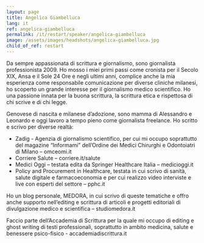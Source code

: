 ```yaml
---
layout: page
title: Angelica Giambelluca
lang: it
ref: angelica-giambelluca
permalink: /it/restart/speaker/angelica-giambelluca
image: /assets/images/headshots/angelica-giambelluca.jpg
child_of_ref: restart
---
```


Da sempre appassionata di scrittura e giornalismo, sono giornalista professionista 2009. Ho mosso i miei primi passi come cronista per il Secolo XIX, Ansa e il Sole 24 Ore e negli ultimi anni, complice anche la mia esperienza come responsabile comunicazione per diverse cliniche milanesi, ho scoperto un grande interesse per il giornalismo medico scientifico.  Ho una passione innata per la buona scrittura, la scrittura etica  e rispettosa di chi scrive e di chi legge.

Genovese di nascita e milanese d’adozione, sono mamma di Alessandro e Leonardo e oggi lavoro a tempo pieno come giornalista freelance.  Ho scritto e scrivo per diverse realtà:

* Zadig - Agenzia di giornalismo scientifico, per cui mi occupo soprattutto del magazine “Informami” dell’Ordine dei Medici Chirurghi e Odontoiatri di Milano – omceomi.it
* Corriere Salute – corriere.it/salute
* Medici Oggi – testata edita da Springer Healthcare Italia – medicioggi.it
* Policy and Procurement in Healthcare, testata in cui scrivo di sanità, salute digitale e farmacoeconomia e per cui realizzo video interviste e live con esperti del settore – pphc.it

Ho un blog personale, MEDORA, in cui scrivo di queste tematiche e offro anche supporto nell’editing e scrittura di articoli e progetti editoriali di divulgazione medico e scientifica – studiomedora.it

Faccio parte dell’Accademia di Scrittura per la quale mi occupo di editing e ghost writing di testi professionali, soprattutto in ambito medicina, salute e benessere psico-fisico - accademiadiscrittura.it
